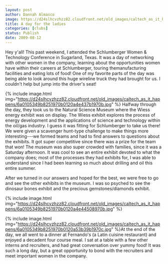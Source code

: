 ```yaml
---
layout: post
author: Dannah Almasco
image: https://d24slhcvzhzz82.cloudfront.net/old_images/caltech_as_it_happens/6a0105349b8251970b0120a4e435a6970b.jpg
title: A day for the ladies
categories: [clubs]
status: Publish
date: 2009-08-12
---
```


Hey y'all!
This past weekend, I attended the Schlumberger Women &amp; Technology Conference in Sugarland, Texas. It was a day of networking with other women in the company, learning about the opportunities women have within their careers at Schlumberger, touring themanufacturing facilities and eating lots of food!
One of my favorite parts of the day was being able to look around this huge wireline truck they had brought for us. I couldn't help but jump into the driver's seat!

{% include image.html img="https://d24slhcvzhzz82.cloudfront.net/old_images/caltech_as_it_happens/6a0105349b8251970b0120a4e437b1970b.jpg" %}
Halfway through the day, they took us to the Natural Science Museum where the Wiess energy exhibit was on display. The Wiess exhibit explores the process of energy development and the applications of science and technology within the oil/gas industry. I guess it was fitting for Schlumberger to take us there! We were given a scavenger hunt-type challenge to make things more interesting---we formed teams and had to find answers to questions about the exhibits. It got super competitive since there was a prize for the team that won! The museum was also super crowded with families, since it was a Saturday afternoon. It was cool to see an entire exhibit devoted to what the company does; most of the processes they had exhibits for, I was able to understand since I had been learning so much about drilling and oil this entire summer.

After we turned in our answers and hoped for the best, we were free to go and see the other exhibits in the museum. I was so psyched to see the dinosaur bones exhibit and the precious gemstones/diamonds exhibit.


{% include image.html img="https://d24slhcvzhzz82.cloudfront.net/old_images/caltech_as_it_happens/6a0105349b8251970b0120a4e44508970b.jpg" %}

{% include image.html img="https://d24slhcvzhzz82.cloudfront.net/old_images/caltech_as_it_happens/6a0105349b8251970b0120a53b39b1970c.jpg" %}At the end of the day, we all went to a dinner at Fernando's (a Latin cuisine restaurant) and enjoyed a decadent four course meal. I sat at a table with a few other interns and recruiters, and had great conversation over yummy food! It was such a long day, but a great opportunity to bond with the recruiters and meet important women in the company. 
